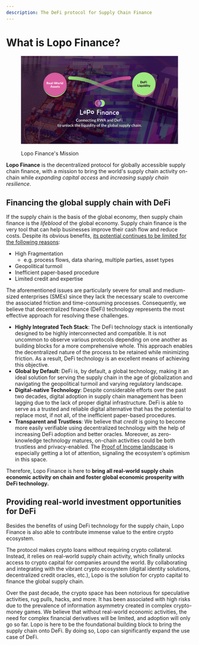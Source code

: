 ```yaml
---
description: The DeFi protocol for Supply Chain Finance
---
```


# What is Lopo Finance?

<figure><img src=".gitbook/assets/image (3).png" alt=""><figcaption><p>Lopo Finance's Mission</p></figcaption></figure>

**Lopo Finance** is the decentralized protocol for globally accessible supply chain finance, with a mission to bring the world's supply chain activity on-chain while _expanding capital access_ and _increasing supply chain resilience_.

## Financing the global supply chain with DeFi

If the supply chain is the basis of the global economy, then supply chain finance is the _lifeblood_ of the global economy. Supply chain finance is the very tool that can help businesses improve their cash flow and reduce costs. Despite its obvious benefits, [its potential continues to be limited for the following reasons](https://www.mckinsey.com/\~/media/mckinsey/industries/financial%20services/our%20insights/accelerating%20winds%20of%20change%20in%20global%20payments/chapter-3-supply-chain-finance-a-case-of-convergent-evolution.pdf):

* High Fragmentation
  * e.g. process flows, data sharing, multiple parties, asset types
* Geopolitical turmoil
* Inefficient paper-based procedure
* Limited credit and expertise

The aforementioned issues are particularly severe for small and medium-sized enterprises (SMEs) since they lack the necessary scale to overcome the associated friction and time-consuming processes. Consequently, we believe that decentralized finance (DeFi) technology represents the most effective approach for resolving these challenges.

* **Highly Integrated Tech Stack**: The DeFi technology stack is intentionally designed to be highly interconnected and compatible. It is not uncommon to observe various protocols depending on one another as building blocks for a more comprehensive whole. This approach enables the decentralized nature of the process to be retained while minimizing friction. As a result, DeFi technology is an excellent means of achieving this objective.
* **Global by Default**: DeFi is, by default, a global technology, making it an ideal solution for serving the supply chain in the age of globalization and navigating the geopolitical turmoil and varying regulatory landscape.
* **Digital-native Technology**: Despite considerable efforts over the past two decades, digital adoption in supply chain management has been lagging due to the lack of proper digital infrastructure. DeFi is able to serve as a trusted and reliable digital alternative that has the potential to replace most, if not all, of the inefficient paper-based procedures.
* **Transparent and Trustless**: We believe that _credit_ is going to become more easily verifiable using decentralized technology with the help of increasing DeFi adoption and better oracles. Moreover, as zero-knowledge technology matures, on-chain activities could be both trustless and privacy-enabled. The [Proof of Income landscape](https://blog.spectral.finance/the-state-of-on-chain-proof-of-income/) is especially getting a lot of attention, signaling the ecosystem's optimism in this space.

Therefore, Lopo Finance is here to **bring all real-world supply chain economic activity on chain and foster global economic prosperity with DeFi technology.**

## Providing real-world investment opportunities for DeFi

Besides the benefits of using DeFi technology for the supply chain, Lopo Finance is also able to contribute immense value to the entire crypto ecosystem.

The protocol makes crypto loans without requiring crypto collateral. Instead, it relies on real-world supply chain activity, which finally unlocks access to crypto capital for companies around the world. By collaborating and integrating with the vibrant crypto ecosystem (digital identity solutions, decentralized credit oracles, etc.), Lopo is the solution for crypto capital to finance the global supply chain.

Over the past decade, the crypto space has been notorious for speculative activities, rug pulls, hacks, and more. It has been associated with high risks due to the prevalence of information asymmetry created in complex crypto-money games. We believe that without real-world economic activities, the need for complex financial derivatives will be limited, and adoption will only go so far. Lopo is here to be the foundational building block to bring the supply chain onto DeFi. By doing so, Lopo can significantly expand the use case of DeFi.

